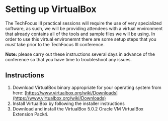 # Setting up VirtualBox

The TechFocus III practical sessions will require the use of very specialized software, as such, we will be providing attendees with a virtual environment that already contains all of the tools and sample files we will be using. In order to use this virtual environemnt there are some setup steps that you *must* take prior to the TechFocus III conference.

**Note:** please carry out these instructions several days in advance of the conference so that you have time to troubleshoot any issues.

## Instructions

1. Download VirtualBox binary appropriate for your operating system from here: [https://www.virtualbox.org/wiki/Downloads](https://www.virtualbox.org/wiki/Downloads)
2. Install VirtualBox by following the installer instructions
3. Download and install the VirtualBox 5.0.2 Oracle VM VirtualBox Extension Pack4. 